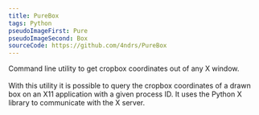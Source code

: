 ```yaml
---
title: PureBox
tags: Python
pseudoImageFirst: Pure
pseudoImageSecond: Box
sourceCode: https://github.com/4ndrs/PureBox
---
```

Command line utility to get cropbox coordinates out of any X window.
<br />
<br />
With this utility it is possible to query the cropbox coordinates of a drawn box on an X11 application with a given process ID. It uses the Python X library to communicate with the X server.
